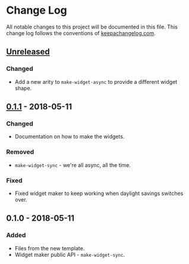 # Change Log
All notable changes to this project will be documented in this file. This change log follows the conventions of [keepachangelog.com](http://keepachangelog.com/).

## [Unreleased]
### Changed
- Add a new arity to `make-widget-async` to provide a different widget shape.

## [0.1.1] - 2018-05-11
### Changed
- Documentation on how to make the widgets.

### Removed
- `make-widget-sync` - we're all async, all the time.

### Fixed
- Fixed widget maker to keep working when daylight savings switches over.

## 0.1.0 - 2018-05-11
### Added
- Files from the new template.
- Widget maker public API - `make-widget-sync`.

[Unreleased]: https://github.com/your-name/clojure-flambo/compare/0.1.1...HEAD
[0.1.1]: https://github.com/your-name/clojure-flambo/compare/0.1.0...0.1.1
